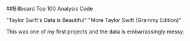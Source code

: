##Billboard Top 100 Analysis Code

"Taylor Swift's Data is Beautiful"
"More Taylor Swift (Grammy Edition)"

This was one of my first projects and the data is embarrassingly messy.